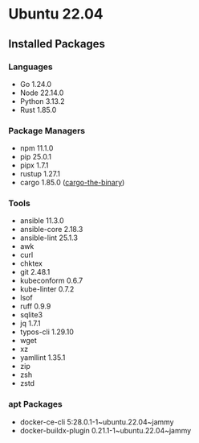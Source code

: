 # Ubuntu 22.04

## Installed Packages

### Languages

- Go 1.24.0
- Node 22.14.0
- Python 3.13.2
- Rust 1.85.0

### Package Managers

- npm 11.1.0
- pip 25.0.1
- pipx 1.7.1
- rustup 1.27.1
- cargo 1.85.0 ([cargo-the-binary](https://github.com/rust-lang/cargo/blob/master/src/cargo/version.rs))

### Tools

- ansible 11.3.0
- ansible-core 2.18.3
- ansible-lint 25.1.3
- awk
- curl
- chktex
- git 2.48.1
- kubeconform 0.6.7
- kube-linter 0.7.2
- lsof
- ruff 0.9.9
- sqlite3
- jq 1.7.1
- typos-cli 1.29.10
- wget
- xz
- yamllint 1.35.1
- zip
- zsh
- zstd

### apt Packages

- docker-ce-cli 5:28.0.1-1\~ubuntu.22.04\~jammy
- docker-buildx-plugin 0.21.1-1\~ubuntu.22.04\~jammy
